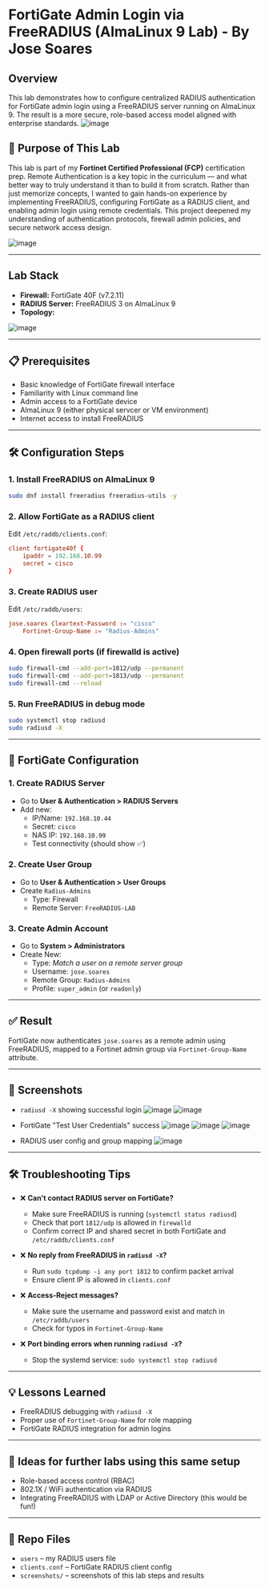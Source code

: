 # FortiGate Admin Login via FreeRADIUS (AlmaLinux 9 Lab) - By Jose Soares

## Overview
This lab demonstrates how to configure centralized RADIUS authentication for FortiGate admin login using a FreeRADIUS server running on AlmaLinux 9. The result is a more secure, role-based access model aligned with enterprise standards.
![image](https://github.com/user-attachments/assets/bc93d687-62ff-4c09-99fc-ebb99250c95c)

## 🎯 Purpose of This Lab
This lab is part of my **Fortinet Certified Professional (FCP)** certification prep. Remote Authentication is a key topic in the curriculum — and what better way to truly understand it than to build it from scratch. Rather than just memorize concepts, I wanted to gain hands-on experience by implementing FreeRADIUS, configuring FortiGate as a RADIUS client, and enabling admin login using remote credentials. This project deepened my understanding of authentication protocols, firewall admin policies, and secure network access design.

![image](https://github.com/user-attachments/assets/0cadacde-1fe0-4462-bcdb-5c28d7d14e58)



---

## Lab Stack
- **Firewall:** FortiGate 40F (v7.2.11)
- **RADIUS Server:** FreeRADIUS 3 on AlmaLinux 9
- **Topology:**

![image](https://github.com/user-attachments/assets/3f2b6273-553f-4bbc-9db6-4ce600de5552)


---

## 📋 Prerequisites
- Basic knowledge of FortiGate firewall interface
- Familiarity with Linux command line
- Admin access to a FortiGate device
- AlmaLinux 9 (either physical servcer or VM environment)
- Internet access to install FreeRADIUS

---

## 🛠️ Configuration Steps

### 1. Install FreeRADIUS on AlmaLinux 9
```bash
sudo dnf install freeradius freeradius-utils -y
```

### 2. Allow FortiGate as a RADIUS client
Edit `/etc/raddb/clients.conf`:
```conf
client fortigate40f {
    ipaddr = 192.168.10.99
    secret = cisco
}
```

### 3. Create RADIUS user
Edit `/etc/raddb/users`:
```conf
jose.soares Cleartext-Password := "cisco"
    Fortinet-Group-Name := "Radius-Admins"
```

### 4. Open firewall ports (if firewalld is active)
```bash
sudo firewall-cmd --add-port=1812/udp --permanent
sudo firewall-cmd --add-port=1813/udp --permanent
sudo firewall-cmd --reload
```

### 5. Run FreeRADIUS in debug mode
```bash
sudo systemctl stop radiusd
sudo radiusd -X
```

---

## 🔧 FortiGate Configuration

### 1. Create RADIUS Server
- Go to **User & Authentication > RADIUS Servers**
- Add new:
  - IP/Name: `192.168.10.44`
  - Secret: `cisco`
  - NAS IP: `192.168.10.99`
  - Test connectivity (should show ✅)

### 2. Create User Group
- Go to **User & Authentication > User Groups**
- Create `Radius-Admins`
  - Type: Firewall
  - Remote Server: `FreeRADIUS-LAB`

### 3. Create Admin Account
- Go to **System > Administrators**
- Create New:
  - Type: *Match a user on a remote server group*
  - Username: `jose.soares`
  - Remote Group: `Radius-Admins`
  - Profile: `super_admin` (or `readonly`)

---

## ✅ Result
FortiGate now authenticates `jose.soares` as a remote admin using FreeRADIUS, mapped to a Fortinet admin group via `Fortinet-Group-Name` attribute.

---

## 📸 Screenshots
- `radiusd -X` showing successful login
![image](https://github.com/user-attachments/assets/14679a79-76c4-4278-b674-fc61e1a22285)
![image](https://github.com/user-attachments/assets/53613918-b33a-4a2e-ac9c-821fee4b3afb)





- FortiGate "Test User Credentials" success
![image](https://github.com/user-attachments/assets/87b0b465-4973-42c5-b463-8d43e4313ab2)
![image](https://github.com/user-attachments/assets/57810c62-4a59-40ed-97d4-7b77a4a23b64)
![image](https://github.com/user-attachments/assets/f3a02022-74e5-4d98-a0a6-f25c2c8fb428)


- RADIUS user config and group mapping
![image](https://github.com/user-attachments/assets/ab6deb3b-bb29-439a-9589-9f9cd6520811)


---

## 🛠️ Troubleshooting Tips
- ❌ **Can't contact RADIUS server on FortiGate?**
  - Make sure FreeRADIUS is running (`systemctl status radiusd`)
  - Check that port `1812/udp` is allowed in `firewalld`
  - Confirm correct IP and shared secret in both FortiGate and `/etc/raddb/clients.conf`

- ❌ **No reply from FreeRADIUS in `radiusd -X`?**
  - Run `sudo tcpdump -i any port 1812` to confirm packet arrival
  - Ensure client IP is allowed in `clients.conf`

- ❌ **Access-Reject messages?**
  - Make sure the username and password exist and match in `/etc/raddb/users`
  - Check for typos in `Fortinet-Group-Name`

- ❌ **Port binding errors when running `radiusd -X`?**
  - Stop the systemd service: `sudo systemctl stop radiusd`

---

## 💡 Lessons Learned
- FreeRADIUS debugging with `radiusd -X`
- Proper use of `Fortinet-Group-Name` for role mapping
- FortiGate RADIUS integration for admin logins

---

## 🔗 Ideas for further labs using this same setup
- Role-based access control (RBAC)
- 802.1X / WiFi authentication via RADIUS
- Integrating FreeRADIUS with LDAP or Active Directory (this would be fun!)

---

## 📁 Repo Files
- `users` – my RADIUS users file
- `clients.conf` – FortiGate RADIUS client config
- `screenshots/` – screenshots of this lab steps and results
